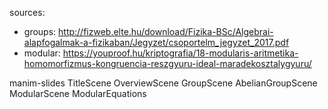 sources:
- groups: http://fizweb.elte.hu/download/Fizika-BSc/Algebrai-alapfogalmak-a-fizikaban/Jegyzet/csoportelm_jegyzet_2017.pdf
- modular: https://youproof.hu/kriptografia/18-modularis-aritmetika-homomorfizmus-kongruencia-reszgyuru-ideal-maradekosztalygyuru/


manim-slides TitleScene OverviewScene GroupScene AbelianGroupScene ModularScene ModularEquations